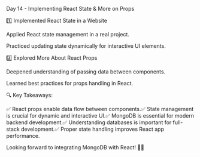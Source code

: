 
Day 14 - Implementing React State & More on Props

1️⃣ Implemented React State in a Website

Applied React state management in a real project.

Practiced updating state dynamically for interactive UI elements.

2️⃣ Explored More About React Props

Deepened understanding of passing data between components.

Learned best practices for props handling in React.

🔍 Key Takeaways:

✅ React props enable data flow between components.✅ State management is crucial for dynamic and interactive UI.✅ MongoDB is essential for modern backend development.✅ Understanding databases is important for full-stack development.✅ Proper state handling improves React app performance.

Looking forward to integrating MongoDB with React! 🚀🔥
